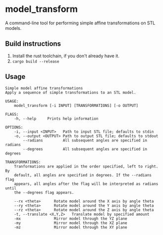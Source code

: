 # model_transform
A command-line tool for performing simple affine transformations on STL models.

## Build instructions
1. Install the rust toolchain, if you don't already have it.
2. `cargo build --release`

## Usage
```
Simple model affine transformations
Apply a sequence of simple transformations to an STL model.

USAGE:
    model_transform [-i INPUT] [TRANSFORMATIONS] [-o OUTPUT]

FLAGS:
    -h, --help     Prints help information

OPTIONS:
    -i, --input <INPUT>   Path to input STL file; defaults to stdin
    -o, --output <OUTPUT> Path to output STL file; defaults to stdout
        --radians         All subsequent angles are specified in radians
        --degrees         All subsequent angles are specified in degrees

TRANSFORMATIONS:
    Tranformations are applied in the order specified, left to right. By
    default, all angles are specified in degrees. If the --radians flag
    appears, all angles after the flag will be interpreted as radians until
    the --degrees flag appears.
	
    --rx <theta>      Rotate model around the X axis by angle theta
    --ry <theta>      Rotate model around the Y axis by angle theta
    --rz <theta>      Rotate model around the Z axis by angle theta
    -t, --translate <X,Y,Z>   Translate model by specified amount
    -mx               Mirror model through the YZ plane
    -my               Mirror model through the XZ plane
    -mz               Mirror model through the XY plane
```
